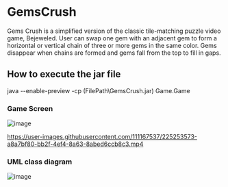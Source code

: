 # GemsCrush

Gems Crush is a simplified version of the classic tile-matching puzzle video game, Bejeweled. User can swap one gem with an adjacent gem to form a horizontal or vertical
chain of three or more gems in the same color. Gems disappear when chains are formed and gems fall from the top to fill in gaps.

## How to execute the jar file 
java --enable-preview -cp (FilePath\GemsCrush.jar) Game.Game


### Game Screen

![image](https://user-images.githubusercontent.com/111167537/225248339-9788cf70-cc6d-4b03-a182-71280f2b3f46.png)

https://user-images.githubusercontent.com/111167537/225253573-a8a7bf80-bb2f-4ef4-8a63-8abed6ccb8c3.mp4

### UML class diagram

![image](https://user-images.githubusercontent.com/111167537/225249646-c1a441b5-c7e2-4304-b6c3-36bd05711ede.png)

